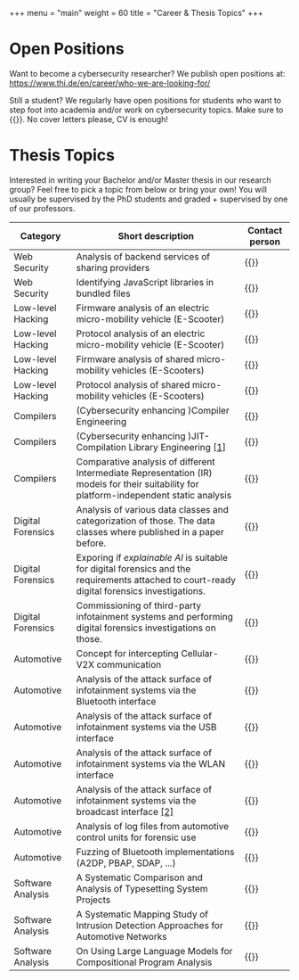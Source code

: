 +++
menu = "main"
weight = 60
title = "Career & Thesis Topics"
+++

# Open Positions

Want to become a cybersecurity researcher?
We publish open positions at:
https://www.thi.de/en/career/who-we-are-looking-for/

Still a student?
We regularly have open positions for students who want to step foot into academia and/or work on cybersecurity topics. Make sure to {{<cloakemail display="send us an E-Mail!" address="jakob.loew@thi.de">}}.
No cover letters please, CV is enough!

# Thesis Topics

Interested in writing your Bachelor and/or Master thesis in our research group?
Feel free to pick a topic from below or bring your own!
You will usually be supervised by the PhD students and graded + supervised by one of our professors.

| Category | Short description | Contact person |
| -------- | ----------------- | -------------- |
| Web Security | Analysis of backend services of sharing providers | {{<cloakemail display="Jakob Löw" address="jakob.loew@carissma.eu">}} |
| Web Security | Identifying JavaScript libraries in bundled files | {{<cloakemail display="Jakob Löw" address="jakob.loew@carissma.eu">}} |
| Low-level Hacking | Firmware analysis of an electric micro-mobility vehicle (E-Scooter) | {{<cloakemail display="Jakob Löw" address="jakob.loew@carissma.eu">}} |
| Low-level Hacking | Protocol analysis of an electric micro-mobility vehicle (E-Scooter) | {{<cloakemail display="Jakob Löw" address="jakob.loew@carissma.eu">}} |
| Low-level Hacking | Firmware analysis of shared micro-mobility vehicles (E-Scooters) | {{<cloakemail display="Jakob Löw" address="jakob.loew@carissma.eu">}} |
| Low-level Hacking | Protocol analysis of shared micro-mobility vehicles (E-Scooters) | {{<cloakemail display="Jakob Löw" address="jakob.loew@carissma.eu">}} |
| Compilers | (Cybersecurity enhancing )Compiler Engineering | {{<cloakemail display="Jakob Löw" address="jakob.loew@carissma.eu">}} |
| Compilers | (Cybersecurity enhancing )JIT-Compilation Library Engineering [[1]](https://www.gnu.org/software/libjit/) | {{<cloakemail display="Jakob Löw" address="jakob.loew@carissma.eu">}} |
| Compilers | Comparative analysis of different Intermediate Representation (IR) models for their suitability for platform-independent static analysis | {{<cloakemail display="Jakob Löw" address="jakob.loew@carissma.eu">}} |
| Digital Forensics | Analysis of various data classes and categorization of those. The data classes where published in a paper before. | {{<cloakemail display="Kevin Mayer" address="kevin.mayer@carissma.eu">}} |
| Digital Forensics | Exporing if *explainable AI* is suitable for digital forensics and the requirements attached to court-ready digital forensics investigations. | {{<cloakemail display="Kevin Mayer" address="kevin.mayer@carissma.eu">}} |
| Digital Forensics | Commissioning of third-party infotainment systems and performing digital forensics investigations on those. | {{<cloakemail display="Kevin Mayer" address="kevin.mayer@carissma.eu">}} |
| Automotive | Concept for intercepting Cellular-V2X communication | {{<cloakemail display="Jakob Löw" address="jakob.loew@carissma.eu">}} |
| Automotive | Analysis of the attack surface of infotainment systems via the Bluetooth interface | {{<cloakemail display="Jakob Löw" address="jakob.loew@carissma.eu">}} |
| Automotive | Analysis of the attack surface of infotainment systems via the USB interface | {{<cloakemail display="Jakob Löw" address="jakob.loew@carissma.eu">}} |
| Automotive | Analysis of the attack surface of infotainment systems via the WLAN interface | {{<cloakemail display="Jakob Löw" address="jakob.loew@carissma.eu">}} |
| Automotive | Analysis of the attack surface of infotainment systems via the broadcast interface [[2]](https://arstechnica.com/cars/2022/02/radio-station-snafu-in-seattle-bricks-some-mazda-infotainment-systems/) | {{<cloakemail display="Jakob Löw" address="jakob.loew@carissma.eu">}} |
| Automotive | Analysis of log files from automotive control units for forensic use | {{<cloakemail display="Jakob Löw" address="jakob.loew@carissma.eu">}} |
| Automotive | Fuzzing of Bluetooth implementations (A2DP, PBAP, SDAP, ...)  | {{<cloakemail display="Jakob Löw" address="jakob.loew@carissma.eu">}} |
| Software Analysis | A Systematic Comparison and Analysis of Typesetting System Projects | {{<cloakemail display="Thomas Hutzelmann" address="thomas.hutzelmann@thi.de">}} |
| Software Analysis | A Systematic Mapping Study of Intrusion Detection Approaches for Automotive Networks | {{<cloakemail display="Thomas Hutzelmann" address="thomas.hutzelmann@thi.de">}} |
| Software Analysis | On Using Large Language Models for Compositional Program Analysis | {{<cloakemail display="Thomas Hutzelmann" address="thomas.hutzelmann@thi.de">}} |
